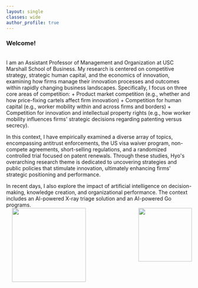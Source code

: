 ```yaml
---
layout: single
classes: wide
author_profile: true
---
```



### Welcome!
<br />
I am an Assistant Professor of Management and Organization at USC Marshall School of Business. My research is centered on competitive strategy, strategic human capital, and the economics of innovation, examining how firms manage their innovation processes and outcomes within rapidly changing business landscapes. Specifically, I focus on three core areas of competition:
  + Product market competition (e.g., whether and how price-fixing cartels affect firm innovation)
  + Competition for human capital (e.g., worker mobility within and across firms and borders)
  + Competition for innovation and intellectual property rights (e.g., how worker mobility influences firms' strategic decisions regarding patenting versus secrecy).


In this context, I have empirically examined a diverse array of topics, encompassing antitrust enforcements, the US visa waiver program, non-compete agreements, short-selling regulations, and a randomized controlled trial focused on patent renewals. Through these studies, Hyo's overarching research theme is dedicated to uncovering strategies and public policies that stimulate innovation, ultimately enhancing firms' strategic positioning and performance.


In recent days, I also explore the impact of artificial intelligence on decision-making, knowledge creation, and organizational performance. The context includes an AI-powered X-ray triage solution and an AI-powered Go programs.
<br />
<img src="https://ide.mit.edu/wp-content/themes/mit/dist/img/MIT-IDE-logo.png" width="145" align="right"> &nbsp; &nbsp; <img src="https://identity.usc.edu/wp-content/uploads/2022/08/PrimaryLogotype-768x164.png" width="200">
<!--<a href="/assets/pdf/CV-Hyo-Kang.pdf" class="btn btn--warning" target="_blank">Curriculum Vitae</a>-->
